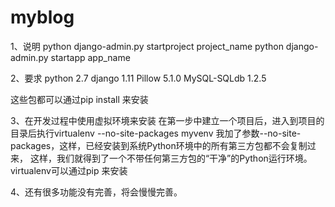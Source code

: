 # myblog

1、说明
python django-admin.py startproject project_name
python django-admin.py startapp app_name
 
2、要求
python 2.7
django 1.11
Pillow 5.1.0
MySQL-SQLdb 1.2.5

这些包都可以通过pip install 来安装

3、在开发过程中使用虚拟环境来安装
在第一步中建立一个项目后，进入到项目的目录后执行virtualenv --no-site-packages myvenv
我加了参数--no-site-packages，这样，已经安装到系统Python环境中的所有第三方包都不会复制过来，
这样，我们就得到了一个不带任何第三方包的“干净”的Python运行环境。
virtualenv可以通过pip 来安装

4、还有很多功能没有完善，将会慢慢完善。
